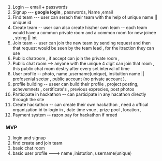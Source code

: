 1. Login -- email + passwords
2. Signup  --- **google login** , passwords, Name ,email
3. Find team  --- user can serach their team with the help of unique name || unique id 
4. Create team -- user can also create his/her own team -- each team would have a common private room and a common room for new joinee  , string || int 
5. Join team  -- user can join the new team by sending request and then that request would be seen by the team lead , for the itraction they can use 
6. Public chatroom , if accept can join the private room , 
7. Public chat room --> anyone with the unique 4 digit can join that room , this public chat room destry after every set interval of time 
8. User profile -- photo, name ,username(unique), insituition name || profosenial sector , public account (no private account ), 
9. profile building -- useer can build their profile , project posting, achevemnets , certificate's , previous exprecies, post photos 
10. Participate in hackathon -- can participate in any hacathon directly through the site 
11. Create hackathon -- can create their own hackathon , need a offical organization id to login in , date time vnue , prize pool , location , 
12. Payment system -- razon pay for hackathon if nreed

### MVP
1. login and signup
2. find create and join team 
3. basic chat room 
4. basic user profile ---> name ,inistution, username(unique)